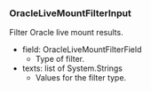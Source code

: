 ### OracleLiveMountFilterInput
Filter Oracle live mount results.

- field: OracleLiveMountFilterField
  - Type of filter.
- texts: list of System.Strings
  - Values for the filter type.
